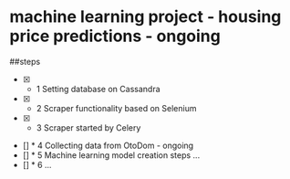 
# machine learning project - housing price predictions - ongoing
##steps 
- [x] * 1 	Setting database on Cassandra 
- [x] * 2 	Scraper functionality based on Selenium
- [x] * 3 	Scraper started by Celery 
- [] * 4 	Collecting data from OtoDom  - ongoing 
- [] * 5 	Machine learning model creation steps ... 
- [] * 6 	...

